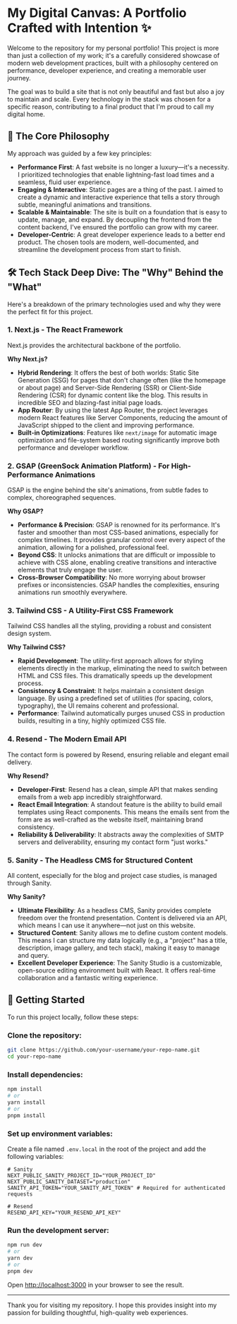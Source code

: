 # My Digital Canvas: A Portfolio Crafted with Intention ✨

Welcome to the repository for my personal portfolio! This project is more than just a collection of my work; it's a carefully considered showcase of modern web development practices, built with a philosophy centered on performance, developer experience, and creating a memorable user journey.

The goal was to build a site that is not only beautiful and fast but also a joy to maintain and scale. Every technology in the stack was chosen for a specific reason, contributing to a final product that I'm proud to call my digital home.

## 🚀 The Core Philosophy

My approach was guided by a few key principles:

- **Performance First**: A fast website is no longer a luxury—it's a necessity. I prioritized technologies that enable lightning-fast load times and a seamless, fluid user experience.
- **Engaging & Interactive**: Static pages are a thing of the past. I aimed to create a dynamic and interactive experience that tells a story through subtle, meaningful animations and transitions.
- **Scalable & Maintainable**: The site is built on a foundation that is easy to update, manage, and expand. By decoupling the frontend from the content backend, I've ensured the portfolio can grow with my career.
- **Developer-Centric**: A great developer experience leads to a better end product. The chosen tools are modern, well-documented, and streamline the development process from start to finish.

## 🛠️ Tech Stack Deep Dive: The "Why" Behind the "What"

Here's a breakdown of the primary technologies used and why they were the perfect fit for this project.

### 1. Next.js - The React Framework

Next.js provides the architectural backbone of the portfolio.

**Why Next.js?**

- **Hybrid Rendering**: It offers the best of both worlds: Static Site Generation (SSG) for pages that don't change often (like the homepage or about page) and Server-Side Rendering (SSR) or Client-Side Rendering (CSR) for dynamic content like the blog. This results in incredible SEO and blazing-fast initial page loads.
- **App Router**: By using the latest App Router, the project leverages modern React features like Server Components, reducing the amount of JavaScript shipped to the client and improving performance.
- **Built-in Optimizations**: Features like `next/image` for automatic image optimization and file-system based routing significantly improve both performance and developer workflow.

### 2. GSAP (GreenSock Animation Platform) - For High-Performance Animations

GSAP is the engine behind the site's animations, from subtle fades to complex, choreographed sequences.

**Why GSAP?**

- **Performance & Precision**: GSAP is renowned for its performance. It's faster and smoother than most CSS-based animations, especially for complex timelines. It provides granular control over every aspect of the animation, allowing for a polished, professional feel.
- **Beyond CSS**: It unlocks animations that are difficult or impossible to achieve with CSS alone, enabling creative transitions and interactive elements that truly engage the user.
- **Cross-Browser Compatibility**: No more worrying about browser prefixes or inconsistencies. GSAP handles the complexities, ensuring animations run smoothly everywhere.

### 3. Tailwind CSS - A Utility-First CSS Framework

Tailwind CSS handles all the styling, providing a robust and consistent design system.

**Why Tailwind CSS?**

- **Rapid Development**: The utility-first approach allows for styling elements directly in the markup, eliminating the need to switch between HTML and CSS files. This dramatically speeds up the development process.
- **Consistency & Constraint**: It helps maintain a consistent design language. By using a predefined set of utilities (for spacing, colors, typography), the UI remains coherent and professional.
- **Performance**: Tailwind automatically purges unused CSS in production builds, resulting in a tiny, highly optimized CSS file.

### 4. Resend - The Modern Email API

The contact form is powered by Resend, ensuring reliable and elegant email delivery.

**Why Resend?**

- **Developer-First**: Resend has a clean, simple API that makes sending emails from a web app incredibly straightforward.
- **React Email Integration**: A standout feature is the ability to build email templates using React components. This means the emails sent from the form are as well-crafted as the website itself, maintaining brand consistency.
- **Reliability & Deliverability**: It abstracts away the complexities of SMTP servers and deliverability, ensuring my contact form "just works."

### 5. Sanity - The Headless CMS for Structured Content

All content, especially for the blog and project case studies, is managed through Sanity.

**Why Sanity?**

- **Ultimate Flexibility**: As a headless CMS, Sanity provides complete freedom over the frontend presentation. Content is delivered via an API, which means I can use it anywhere—not just on this website.
- **Structured Content**: Sanity allows me to define custom content models. This means I can structure my data logically (e.g., a "project" has a title, description, image gallery, and tech stack), making it easy to manage and query.
- **Excellent Developer Experience**: The Sanity Studio is a customizable, open-source editing environment built with React. It offers real-time collaboration and a fantastic writing experience.

## 🔧 Getting Started

To run this project locally, follow these steps:

### Clone the repository:

```bash
git clone https://github.com/your-username/your-repo-name.git
cd your-repo-name
```

### Install dependencies:

```bash
npm install
# or
yarn install
# or
pnpm install
```

### Set up environment variables:

Create a file named `.env.local` in the root of the project and add the following variables:

```env
# Sanity
NEXT_PUBLIC_SANITY_PROJECT_ID="YOUR_PROJECT_ID"
NEXT_PUBLIC_SANITY_DATASET="production"
SANITY_API_TOKEN="YOUR_SANITY_API_TOKEN" # Required for authenticated requests

# Resend
RESEND_API_KEY="YOUR_RESEND_API_KEY"
```

### Run the development server:

```bash
npm run dev
# or
yarn dev
# or
pnpm dev
```

Open [http://localhost:3000](http://localhost:3000) in your browser to see the result.

---

Thank you for visiting my repository. I hope this provides insight into my passion for building thoughtful, high-quality web experiences.
